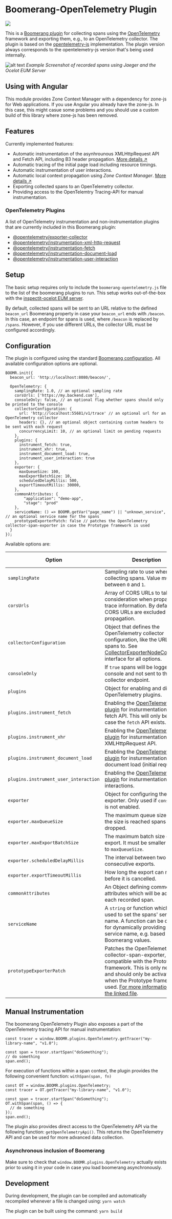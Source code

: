 # Boomerang-OpenTelemetry Plugin

![](https://img.shields.io/badge/OpenTelemetry%20Version-0.25.0-success)

This is a [Boomerang plugin](https://github.com/akamai/boomerang) for collecting spans using the [OpenTelemetry](https://opentelemetry.io/) framework and exporting them, e.g., to an OpenTelemetry collector.
The plugin is based on the [opentelemetry-js](https://github.com/open-telemetry/opentelemetry-js) implementation.
The plugin version always corresponds to the opentelemetry-js version that's being used internally.

![alt text](images/example_jaeger_ocelot_eum.png "Example Screenshot of recorded Spans using Jaeger and the Ocelot EUM Server")
*Example Screenshot of recorded spans using Jaeger and the Ocelot EUM Server*

## Using with Angular

This module provides Zone Context Manager with a dependency for zone-js for Web applications. If you use Angular you already have the zone-js. In this case, this might casue some problems and you should use a custom build of this library where zone-js has been removed.

## Features

Currently implemented features:

* Automatic instrumentation of the asynhrounous XMLHttpRequest API and Fetch API, including B3 header propagation. [More details ↗](https://www.npmjs.com/package/@opentelemetry/instrumentation-xml-http-request)
* Automatic tracing of the initial page load including resource timings.
* Automatic instrumentation of user interactions.
* Automatic local context propagation using _Zone Context Manager_. [More details ↗](https://www.npmjs.com/package/@opentelemetry/context-zone)
* Exporting collected spans to an OpenTelemetry collector.
* Providing access to the OpenTelemtry Tracing-API for manual instrumentation.

### OpenTelemetry Plugins

A list of OpenTelemetry instrumentation and non-instrumentation plugins that are currently included in this Boomerang plugin:

* [@opentelemetry/exporter-collector](https://github.com/open-telemetry/opentelemetry-js/tree/main/packages/opentelemetry-exporter-collector)
* [@opentelemetry/instrumentation-xml-http-request](https://github.com/open-telemetry/opentelemetry-js/tree/main/packages/opentelemetry-instrumentation-xml-http-request)
* [@opentelemetry/instrumentation-fetch](https://github.com/open-telemetry/opentelemetry-js/tree/main/packages/opentelemetry-instrumentation-fetch)
* [@opentelemetry/instrumentation-document-load](https://github.com/open-telemetry/opentelemetry-js-contrib/tree/main/plugins/web/opentelemetry-instrumentation-document-load)
* [@opentelemetry/instrumentation-user-interaction](https://github.com/open-telemetry/opentelemetry-js-contrib/tree/main/plugins/web/opentelemetry-instrumentation-user-interaction)

## Setup

The basic setup requires only to include the `boomerang-opentelemetry.js` file to the list of the boomerang plugins to run. This setup works out-of-the-box with the  [inspectit-ocelot EUM server](https://github.com/inspectIT/inspectit-ocelot/tree/master/components/inspectit-ocelot-eum-server).

By default, collected spans will be sent to an URL relative to the defined `beacon_url` Boomerang property in case your `beacon_url` ends with `/beacon`. In this case, an endpoint for spans is used, where `/beacon` is replaced by `/spans`. However, if you use different URLs, the collector URL must be configured accordingly.

## Configuration

The plugin is configured using the standard [Boomerang configuration](https://developer.akamai.com/tools/boomerang/docs/index.html).
All available configuration options are optional.

```
BOOMR.init({
  beacon_url: 'http://localhost:8080/beacon/',
  
  OpenTelemetry: {
    samplingRate: 1.0, // an optional sampling rate
    corsUrls: ['https://my.backend.com'],
    consoleOnly: false, // an optional flag whether spans should only be printed to the console
    collectorConfiguration: {
      url: 'http://localhost:55681/v1/trace' // an optional url for an OpenTelemetry collector
      headers: {}, // an optional object containing custom headers to be sent with each request
      concurrencyLimit: 10, // an optional limit on pending requests
    },
    plugins: {
      instrument_fetch: true,
      instrument_xhr: true,
      instrument_document_load: true,
      instrument_user_interaction: true
    },
    exporter: {
      maxQueueSize: 100,
      maxExportBatchSize: 10,
      scheduledDelayMillis: 500,
      exportTimeoutMillis: 30000,
    },
    commonAttributes: {
        "application": "demo-app",
        "stage": "prod"
    },
    serviceName: () => BOOMR.getVar("page_name") || "unknown_service", // an optional service name for the spans
    prototypeExporterPatch: false // patches the OpenTelemetry collector-span-exporter in case the Prototype framework is used
  }
});
```
Available options are:

| Option | Description | Default value |
|---|---|---|
| `samplingRate` | Sampling rate to use when collecting spans. Value must be between `0` and `1`. | `1` |
| `corsUrls` | Array of CORS URLs to take into consideration when propagating trace information. By default, CORS URLs are excluded from the propagation. | `[]` |
| `collectorConfiguration` | Object that defines the OpenTelemetry collector configuration, like the URL to send spans to. See [CollectorExporterNodeConfigBase](https://www.npmjs.com/package/@opentelemetry/exporter-collector) interface for all options. | `undefined` |
| `consoleOnly` | If `true` spans will be logged on the console and not sent to the collector endpoint. | `false` |
| `plugins` | Object for enabling and disabling OpenTelemetry plugins. |  |
| `plugins.instrument_fetch` | Enabling the [OpenTelemetry plugin](https://github.com/open-telemetry/opentelemetry-js/tree/main/packages/opentelemetry-instrumentation-fetch) for insturmentation of the fetch API. This will only be used in case the `fetch` API exists. | `true` |
| `plugins.instrument_xhr` | Enabling the [OpenTelemetry plugin](https://github.com/open-telemetry/opentelemetry-js/tree/main/packages/opentelemetry-instrumentation-xml-http-request) for insturmentation of the XMLHttpRequest API. | `true` |
| `plugins.instrument_document_load` | Enabling the [OpenTelemetry plugin](https://github.com/open-telemetry/opentelemetry-js-contrib/tree/main/plugins/web/opentelemetry-instrumentation-document-load) for insturmentation of the document load (initial request). | `true` |
| `plugins.instrument_user_interaction` | Enabling the [OpenTelemetry plugin](https://github.com/open-telemetry/opentelemetry-js-contrib/tree/main/plugins/web/opentelemetry-instrumentation-user-interaction) for insturmentation of user interactions. | `true` |
| `exporter` | Object for configuring the span exporter. Only used if `consoleOnly` is not enabled. ||
| `exporter.maxQueueSize` | The maximum queue size. After the size is reached spans are dropped. | `100` |
| `exporter.maxExportBatchSize` | The maximum batch size of every export. It must be smaller or equal to `maxQueueSize`. | `10` |
| `exporter.scheduledDelayMillis` | The interval between two consecutive exports. | `500` |
| `exporter.exportTimeoutMillis` | How long the export can run before it is cancelled. | `30000` |
| `commonAttributes` | An Object defining common span attributes which will be added to each recorded span. | `{}` |
| `serviceName` | A `string` or function which can be used to set the spans' service name. A function can be defined for dynamically providing the service name, e.g. based on Boomerang values. | `undefined` |
| `prototypeExporterPatch` | Patches the OpenTelemetry collector-span-exporter, so it is compatible with the Prototype framework. This is only necessary and should only be activated, when the Prototype framework is used. [For more information see the linked file](https://github.com/NovatecConsulting/boomerang-opentelemetry-plugin/blob/master/src/impl/patchCollectorPrototype.ts). | `false` |

## Manual Instrumentation

The boomerang OpenTelemetry Plugin also exposes a part of the OpenTelemetry tracing API for manual instrumentation:

```
const tracer = window.BOOMR.plugins.OpenTelemetry.getTracer("my-library-name", "v1.0");

const span = tracer.startSpan("doSomething");
// do something
span.end();
```

For execution of functions within a span context, the plugin provides the following convenient function: `withSpan(span, fn)`

```
const OT = window.BOOMR.plugins.OpenTelemetry;
const tracer = OT.getTracer("my-library-name", "v1.0");

const span = tracer.startSpan("doSomething");
OT.withSpan(span, () => {
  // do something
});
span.end();
```

The plugin also provides direct access to the OpenTelemetry API via the following function: `getOpenTelemetryApi()`. This returns the OpenTelemetry API and can be used for more advanced data collection.

### Asynchronous inclusion of Boomerang

Make sure to check that `window.BOOMR.plugins.OpenTelemetry` actually exists prior to using it in your code in case you load boomerang asynchronously.

## Development

During development, the plugin can be compiled and automatically recompiled whenever a file is changed using: `yarn watch`

The plugin can be built using the command: `yarn build`